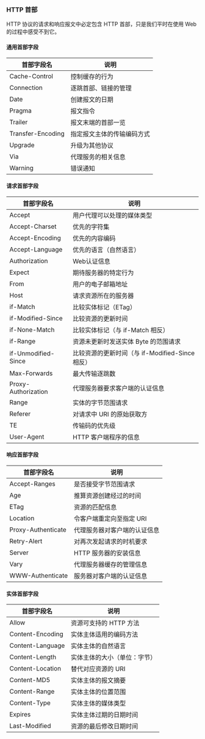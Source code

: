 ### HTTP 首部

HTTP 协议的请求和响应报文中必定包含 HTTP 首部，只是我们平时在使用 Web 的过程中感受不到它。

#### 通用首部字段

|首部字段名|说明|
|--------|-------------|
| Cache-Control | 控制缓存的行为 |
| Connection | 逐跳首部、链接的管理 |
| Date | 创建报文的日期 |
| Pragma | 报文指令 |
| Trailer | 报文末端的首部一览 |
| Transfer-Encoding | 指定报文主体的传输编码方式 |
| Upgrade| 升级为其他协议 |
| Via | 代理服务的相关信息 |
| Warning | 错误通知 |

#### 请求首部字段

|首部字段名|说明|
|--------|-------------|
| Accept | 用户代理可以处理的媒体类型 |
| Accept-Charset | 优先的字符集 |
| Accept-Encoding | 优先的内容编码 |
| Accept-Language | 优先的语言（自然语言）|
| Authorization | Web认证信息 |
| Expect | 期待服务器的特定行为 |
| From | 用户的电子邮箱地址 |
| Host | 请求资源所在的服务器 |
| if-Match | 比较实体标记（ETag）|
| if-Modified-Since | 比较资源的更新时间 |
| if-None-Match | 比较实体标记（与 if-Match 相反）|
| if-Range | 资源未更新时发送实体 Byte 的范围请求 |
| if-Unmodified-Since | 比较资源的更新时间（与 if-Modified-Since 相反）|
| Max-Forwards | 最大传输逐跳数 |
| Proxy-Authorization| 代理服务器要求客户端的认证信息 |
| Range | 实体的字节范围请求 |
| Referer | 对请求中 URI 的原始获取方 |
| TE | 传输码的优先级 |
| User-Agent | HTTP 客户端程序的信息 |

#### 响应首部字段

|首部字段名|说明|
|--------|-------------|
| Accept-Ranges | 是否接受字节范围请求 |
| Age | 推算资源创建经过的时间 |
| ETag | 资源的匹配信息 |
| Location | 令客户端重定向至指定 URI |
| Proxy-Authenticate | 代理服务器对客户端的认证信息 |
| Retry-Alert | 对再次发起请求的时机要求 |
| Server | HTTP 服务器的安装信息 |
| Vary | 代理服务器缓存的管理信息 |
| WWW-Authenticate | 服务器对客户端的认证信息 |

#### 实体首部字段

|首部字段名|说明|
|--------|-------------|
| Allow | 资源可支持的 HTTP 方法 |
| Content-Encoding | 实体主体适用的编码方法 |
| Content-Language | 实体主体的自然语言 |
| Content-Length | 实体主体的大小（单位：字节）|
| Content-Location | 替代对应资源的 URI |
| Content-MD5 | 实体主体的报文摘要 |
| Content-Range | 实体主体的位置范围 |
| Content-Type | 实体主体的媒体类型 |
| Expires | 实体主体过期的日期时间 |
| Last-Modified | 资源的最后修改日期时间 |



